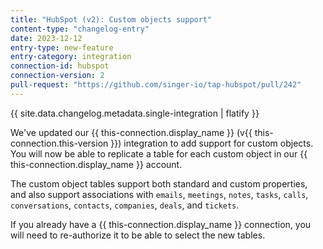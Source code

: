 ```yaml
---
title: "HubSpot (v2): Custom objects support"
content-type: "changelog-entry"
date: 2023-12-12
entry-type: new-feature
entry-category: integration
connection-id: hubspot
connection-version: 2
pull-request: "https://github.com/singer-io/tap-hubspot/pull/242"
---
```

{{ site.data.changelog.metadata.single-integration | flatify }}

We've updated our {{ this-connection.display_name }} (v{{ this-connection.this-version }}) integration to add support for custom objects. You will now be able to replicate a table for each custom object in our {{ this-connection.display_name }} account. 

The custom object tables support both standard and custom properties, and also support associations with `emails`, `meetings`, `notes`, `tasks`, `calls`, `conversations`, `contacts`, `companies`, `deals`, and `tickets`.

If you already have a {{ this-connection.display_name }} connection, you will need to re-authorize it to be able to select the new tables.